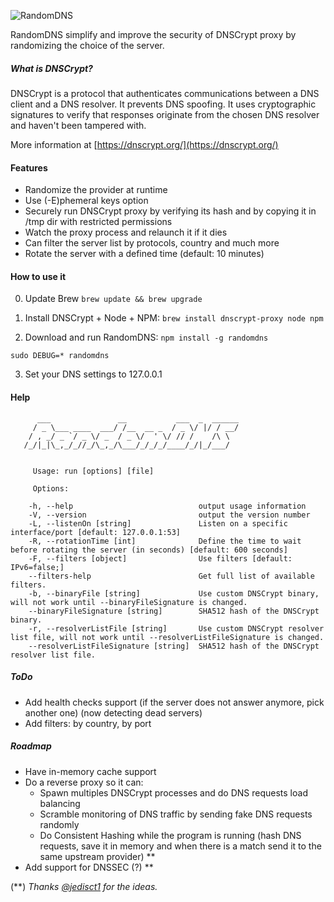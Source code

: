 ![RandomDNS](https://raw.githubusercontent.com/pwnsdx/RandomDNS/master/screenshot.jpg)

RandomDNS simplify and improve the security of DNSCrypt proxy by randomizing the choice of the server.

##### What is DNSCrypt?

DNSCrypt is a protocol that authenticates communications between a DNS client and a DNS resolver. It prevents DNS spoofing. It uses cryptographic signatures to verify that responses originate from the chosen DNS resolver and haven't been tampered with.

More information at [https://dnscrypt.org/](https://dnscrypt.org/)

#### Features

- Randomize the provider at runtime
- Use (-E)phemeral keys option
- Securely run DNSCrypt proxy by verifying its hash and by copying it in /tmp dir with restricted permissions
- Watch the proxy process and relaunch it if it dies
- Can filter the server list by protocols, country and much more
- Rotate the server with a defined time (default: 10 minutes)

#### How to use it

0) Update Brew
```brew update && brew upgrade```

1) Install DNSCrypt + Node + NPM:
```brew install dnscrypt-proxy node npm```

2) Download and run RandomDNS:
```npm install -g randomdns```

```sudo DEBUG=* randomdns```

3) Set your DNS settings to 127.0.0.1

#### Help

```
      ___               __           ___  _  ______
     / _ \___ ____  ___/ /__  __ _  / _ \/ |/ / __/
    / , _/ _ `/ _ \/ _  / _ \/  ' \/ // /    /\ \  
   /_/|_|\_,_/_//_/\_,_/\___/_/_/_/____/_/|_/___/  
   
   
     Usage: run [options] [file]
   
     Options:
   
   	-h, --help                            output usage information
   	-V, --version                         output the version number
   	-L, --listenOn [string]               Listen on a specific interface/port [default: 127.0.0.1:53]
   	-R, --rotationTime [int]              Define the time to wait before rotating the server (in seconds) [default: 600 seconds]
   	-F, --filters [object]                Use filters [default: IPv6=false;]
   	--filters-help                        Get full list of available filters.
   	-b, --binaryFile [string]             Use custom DNSCrypt binary, will not work until --binaryFileSignature is changed.
   	--binaryFileSignature [string]        SHA512 hash of the DNSCrypt binary.
   	-r, --resolverListFile [string]       Use custom DNSCrypt resolver list file, will not work until --resolverListFileSignature is changed.
   	--resolverListFileSignature [string]  SHA512 hash of the DNSCrypt resolver list file.
```

##### ToDo

- Add health checks support (if the server does not answer anymore, pick another one) (now detecting dead servers)
- Add filters: by country, by port

##### Roadmap

- Have in-memory cache support
- Do a reverse proxy so it can:
	- Spawn multiples DNSCrypt processes and do DNS requests load balancing
	- Scramble monitoring of DNS traffic by sending fake DNS requests randomly
	- Do Consistent Hashing while the program is running (hash DNS requests, save it in memory and when there is a match send it to the same upstream provider) \*\*
- Add support for DNSSEC (?) \*\*

(\*\*) *Thanks [@jedisct1](https://github.com/jedisct1) for the ideas.*